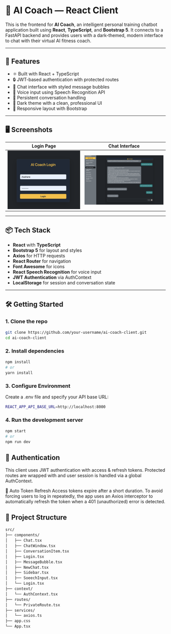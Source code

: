 # 🧠 AI Coach — React Client

This is the frontend for **AI Coach**, an intelligent personal training chatbot application built using **React**, **TypeScript**, and **Bootstrap 5**. It connects to a FastAPI backend and provides users with a dark-themed, modern interface to chat with their virtual AI fitness coach.

---

## 🚀 Features

- ⚛️ Built with React + TypeScript
- 🔒 JWT-based authentication with protected routes
- 💬 Chat interface with styled message bubbles
- 🎤 Voice input using Speech Recognition API
- 💾 Persistent conversation handling
- 🌙 Dark theme with a clean, professional UI
- 📱 Responsive layout with Bootstrap

---

## 🖥️ Screenshots

| Login Page                        | Chat Interface                  |
| --------------------------------- | ------------------------------- |
| ![Login](./screenshots/login.png) | ![Chat](./screenshots/chat.png) |

---

## 📦 Tech Stack

- **React** with **TypeScript**
- **Bootstrap 5** for layout and styles
- **Axios** for HTTP requests
- **React Router** for navigation
- **Font Awesome** for icons
- **React Speech Recognition** for voice input
- **JWT Authentication** via AuthContext
- **LocalStorage** for session and conversation state

---

## 🛠️ Getting Started

### 1. Clone the repo

```bash
git clone https://github.com/your-username/ai-coach-client.git
cd ai-coach-client
```

### 2. Install dependencies

```bash
npm install
# or
yarn install
```

### 3. Configure Environment

Create a .env file and specify your API base URL:

```bash
REACT_APP_API_BASE_URL=http://localhost:8000
```

### 4. Run the development server

```bash
npm start
# or
npm run dev
```

## 🔐 Authentication

This client uses JWT authentication with access & refresh tokens. Protected routes are wrapped with <PrivateRoute /> and user session is handled via a global AuthContext.

🔁 Auto Token Refresh
Access tokens expire after a short duration. To avoid forcing users to log in repeatedly, the app uses an Axios interceptor to automatically refresh the token when a 401 (unauthorized) error is detected.

## 📁 Project Structure

```bash
src/
├── components/
│   ├── Chat.tsx
│   ├── ChatWindow.tsx
│   ├── ConversationItem.tsx
│   ├── Login.tsx
│   ├── MessageBubble.tsx
│   ├── NewChat.tsx
│   ├── Sidebar.tsx
│   ├── SoeechInput.tsx
│   └── Login.tsx
├── context/
│   └── AuthContext.tsx
├── routes/
│   └── PrivateRoute.tsx
├── services/
│   └── axios.ts
├── app.css
└── App.tsx
```
